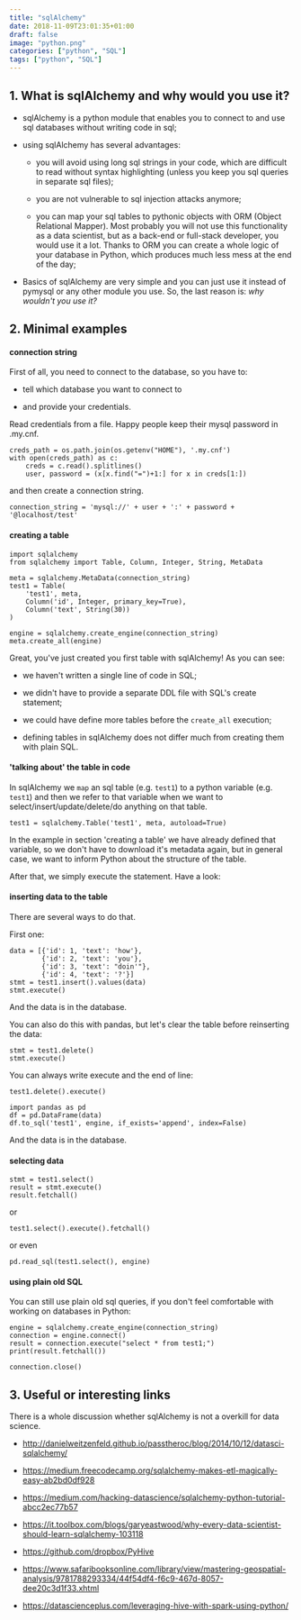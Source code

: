 ```yaml
---
title: "sqlAlchemy"
date: 2018-11-09T23:01:35+01:00
draft: false
image: "python.png"
categories: ["python", "SQL"]
tags: ["python", "SQL"]
---
```


## 1. What is sqlAlchemy and why would you use it?

* sqlAlchemy is a python module that enables you to connect to and use sql databases without writing code in sql;

* using sqlAlchemy has several advantages: 

    * you will avoid using long sql strings in your code, which are difficult to read without syntax highlighting (unless you keep you sql queries in separate sql files);

    * you are not vulnerable to sql injection attacks anymore;

    * you can map your sql tables to pythonic objects with ORM (Object Relational Mapper). Most probably you will not use this functionality as a data scientist, but as a back-end or full-stack developer, you would use it a lot. Thanks to ORM you can create a whole logic of your database in Python, which produces much less mess at the end of the day;

* Basics of sqlAlchemy are very simple and you can just use it instead of pymysql or any other module you use. So, the last reason is: *why wouldn't you use it?*

## 2. Minimal examples

#### connection string

First of all, you need to connect to the database, so you have to:

* tell which database you want to connect to

* and provide your credentials.

Read credentials from a file. Happy people keep their mysql password in .my.cnf.

```{python}
creds_path = os.path.join(os.getenv("HOME"), '.my.cnf')
with open(creds_path) as c:
    creds = c.read().splitlines()
    user, password = (x[x.find("=")+1:] for x in creds[1:])
```

and then create a connection string.
```{python}
connection_string = 'mysql://' + user + ':' + password + '@localhost/test'
```

#### creating a table

```{python}
import sqlalchemy
from sqlalchemy import Table, Column, Integer, String, MetaData

meta = sqlalchemy.MetaData(connection_string)
test1 = Table(
    'test1', meta,
    Column('id', Integer, primary_key=True),
    Column('text', String(30))
)

engine = sqlalchemy.create_engine(connection_string)
meta.create_all(engine)
```

Great, you've just created you first table with sqlAlchemy! As you can see: 

* we haven't written a single line of code in SQL;

* we didn't have to provide a separate DDL file with SQL's create statement;

* we could have define more tables before the `create_all` execution;

* defining tables in sqlAlchemy does not differ much from creating them with plain SQL. 

#### 'talking about' the table in code

In sqlAlchemy we `map` an sql table (e.g. `test1`) to a python variable (e.g. `test1`) and then we refer to that variable when we want to select/insert/update/delete/do anything on that table. 

```{python}
test1 = sqlalchemy.Table('test1', meta, autoload=True)
```

In the example in section 'creating a table' we have already defined that variable, so we don't have to download it's metadata again, but in general case, we want to inform Python about the structure of the table.

After that, we simply execute the statement. Have a look:

#### inserting data to the table

There are several ways to do that.

First one:

```{python}
data = [{'id': 1, 'text': 'how'},
        {'id': 2, 'text': 'you'},
        {'id': 3, 'text': "doin'"},
        {'id': 4, 'text': '?'}]
stmt = test1.insert().values(data)
stmt.execute()
```
And the data is in the database.

You can also do this with pandas, but let's clear the table before reinserting the data:
```{python}
stmt = test1.delete()
stmt.execute()
```

You can always write execute and the end of line:
```{python}
test1.delete().execute()
```

```{python}
import pandas as pd
df = pd.DataFrame(data)
df.to_sql('test1', engine, if_exists='append', index=False)
```

And the data is in the database.

#### selecting data

```{python}
stmt = test1.select()
result = stmt.execute()
result.fetchall()
```
or

```{python}
test1.select().execute().fetchall()
```

or even

```{python}
pd.read_sql(test1.select(), engine)
```
#### using plain old SQL

You can still use plain old sql queries, if you don't feel comfortable with working on databases in Python:

```{python}
engine = sqlalchemy.create_engine(connection_string)
connection = engine.connect()
result = connection.execute("select * from test1;")
print(result.fetchall())

connection.close()
```

## 3. Useful or interesting links

There is a whole discussion whether sqlAlchemy is not a overkill for data science. 

* http://danielweitzenfeld.github.io/passtheroc/blog/2014/10/12/datasci-sqlalchemy/

* https://medium.freecodecamp.org/sqlalchemy-makes-etl-magically-easy-ab2bd0df928

* https://medium.com/hacking-datascience/sqlalchemy-python-tutorial-abcc2ec77b57

* https://it.toolbox.com/blogs/garyeastwood/why-every-data-scientist-should-learn-sqlalchemy-103118

* https://github.com/dropbox/PyHive

* https://www.safaribooksonline.com/library/view/mastering-geospatial-analysis/9781788293334/44f54df4-f6c9-467d-8057-dee20c3d1f33.xhtml

* https://datascienceplus.com/leveraging-hive-with-spark-using-python/
